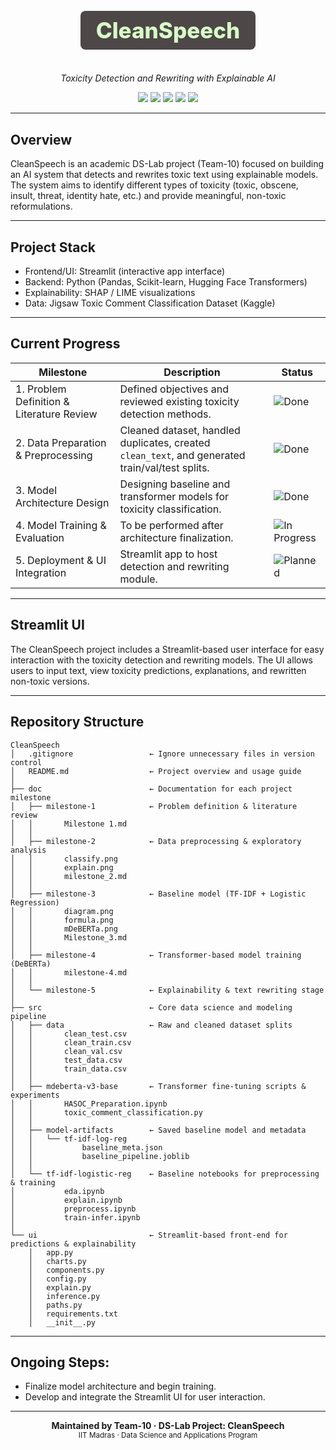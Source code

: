 <div align="center">

<h1 style="
  font-size: 2.5em;
  font-weight: 800;
  color: #d7fac7ff;
  background-color: #4e4747ff;
  padding: 10px 25px;
  border-radius: 8px;
  display: inline-block;
">
CleanSpeech
</h1>

<p><i>Toxicity Detection and Rewriting with Explainable AI</i></p>

</div>

<p align="center">
  <img src="https://img.shields.io/badge/Domain-NLP-blue?style=flat-square"/>
  <img src="https://img.shields.io/badge/Classifier-HuggingFace%20(mDeBERTa)-orange?style=flat-square"/>
  <img src="https://img.shields.io/badge/Rewriter-Gemini%20API-red?style=flat-square"/>
  <img src="https://img.shields.io/badge/UI-Streamlit-brightgreen?style=flat-square"/>
  <img src="https://img.shields.io/badge/Explainability-SHAP%20%2F%20LIME-purple?style=flat-square"/>
</p>

---

## Overview
CleanSpeech is an academic DS-Lab project (Team-10) focused on building an AI system that detects and rewrites toxic text using explainable models.  
The system aims to identify different types of toxicity (toxic, obscene, insult, threat, identity hate, etc.) and provide meaningful, non-toxic reformulations.

---

## Project Stack
- Frontend/UI: Streamlit (interactive app interface)  
- Backend: Python (Pandas, Scikit-learn, Hugging Face Transformers)  
- Explainability: SHAP / LIME visualizations  
- Data: Jigsaw Toxic Comment Classification Dataset (Kaggle)

---

## Current Progress
| Milestone | Description | Status |
|------------|--------------|--------|
| 1. Problem Definition & Literature Review | Defined objectives and reviewed existing toxicity detection methods. | ![Done](https://img.shields.io/badge/-Completed-green) |
| 2. Data Preparation & Preprocessing | Cleaned dataset, handled duplicates, created `clean_text`, and generated train/val/test splits. | ![Done](https://img.shields.io/badge/-Completed-green) |
| 3. Model Architecture Design | Designing baseline and transformer models for toxicity classification. | ![Done](https://img.shields.io/badge/-Completed-green) |
| 4. Model Training & Evaluation | To be performed after architecture finalization. | ![In Progress](https://img.shields.io/badge/-In%20Progress-yellow) |
| 5. Deployment & UI Integration | Streamlit app to host detection and rewriting module. | ![Planned](https://img.shields.io/badge/-Planned-lightgrey) |

---

## Streamlit UI
The CleanSpeech project includes a Streamlit-based user interface for easy interaction with the toxicity detection and rewriting models. The UI allows users to input text, view toxicity predictions, explanations, and rewritten non-toxic versions.

---

## Repository Structure

```text
CleanSpeech  
│   .gitignore                 ← Ignore unnecessary files in version control  
│   README.md                  ← Project overview and usage guide  
│
├── doc                        ← Documentation for each project milestone  
│   ├── milestone-1            ← Problem definition & literature review  
│   │       Milestone 1.md  
│   │
│   ├── milestone-2            ← Data preprocessing & exploratory analysis  
│   │       classify.png  
│   │       explain.png  
│   │       milestone_2.md  
│   │
│   ├── milestone-3            ← Baseline model (TF-IDF + Logistic Regression)  
│   │       diagram.png  
│   │       formula.png  
│   │       mDeBERTa.png  
│   │       Milestone_3.md  
│   │
│   ├── milestone-4            ← Transformer-based model training (DeBERTa)  
│   │       milestone-4.md  
│   │
│   └── milestone-5            ← Explainability & text rewriting stage  
│
├── src                        ← Core data science and modeling pipeline  
│   ├── data                   ← Raw and cleaned dataset splits  
│   │       clean_test.csv  
│   │       clean_train.csv  
│   │       clean_val.csv  
│   │       test_data.csv  
│   │       train_data.csv  
│   │
│   ├── mdeberta-v3-base       ← Transformer fine-tuning scripts & experiments  
│   │       HASOC_Preparation.ipynb  
│   │       toxic_comment_classification.py  
│   │
│   ├── model-artifacts        ← Saved baseline model and metadata  
│   │   └── tf-idf-log-reg  
│   │           baseline_meta.json  
│   │           baseline_pipeline.joblib  
│   │
│   └── tf-idf-logistic-reg    ← Baseline notebooks for preprocessing & training  
│           eda.ipynb  
│           explain.ipynb  
│           preprocess.ipynb  
│           train-infer.ipynb  
│
└── ui                         ← Streamlit-based front-end for predictions & explainability  
    │   app.py                 
    │   charts.py              
    │   components.py          
    │   config.py               
    │   explain.py               
    │   inference.py           
    │   paths.py                
    │   requirements.txt       
    │   __init__.py              

```

---

## Ongoing Steps:
- Finalize model architecture and begin training.
- Develop and integrate the Streamlit UI for user interaction.  

---

<p align="center"> <b>Maintained by Team-10 · DS-Lab Project: CleanSpeech</b><br/> <sub>IIT Madras · Data Science and Applications Program</sub> </p>
